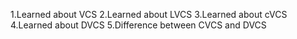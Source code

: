

1.Learned about VCS
2.Learned about LVCS
3.Learned about cVCS
4.Learned about DVCS
5.Difference between CVCS and DVCS


